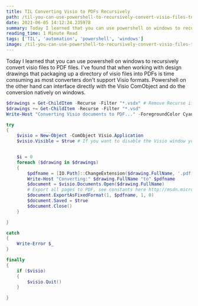 ```yaml
---
title: TIL Converting Visio to PDFs Recursively
path: /til-you-can-use-powershell-to-recursively-convert-visio-files-to-pdfs
date: 2021-06-05 14:12:24.235978
summary: Today I learned that you can use powershell on windows to recursively convert visio files to PDF files.
reading_time: 1 Minute Read
tags: ['TIL', 'automation', 'powershell', 'windows']
image: /til-you-can-use-powershell-to-recursively-convert-visio-files-to-pdfs/powershell-logo.png
---
```


Today I learned that you can use powershell on windows to recursively convert visio files to PDF files. I've found that when working with design drawings that packaging up a directory of visio files into PDFs is time consuming as most converters don't support Visio formats. Powershell on the other hand can interface directly with the Visio ComObject and do the conversion natively on windows. 

```powershell
$drawings = Get-ChildItem -Recurse -Filter "*.vsdx" # Remove Recurse if you don't want to go into nested directories
$drawings += Get-ChildItem -Recurse -Filter "*.vsd"
Write-Host "Converting Visio documents to PDF..." -ForegroundColor Cyan

try
{
    $visio = New-Object -ComObject Visio.Application
    $visio.Visible = $true # If you want to disable the Visio window you can set this to $false


    $i = 0
    foreach ($drawing in $drawings)
    {
        $pdfname = [IO.Path]::ChangeExtension($drawing.FullName, '.pdf')
        Write-Host "Converting:" $drawing.FullName "to" $pdfname
        $document = $visio.Documents.Open($drawing.FullName)
        # Export all pages to PDF, see constants here http://msdn.microsoft.com/en-us/library/office/ff766893.aspx
        $document.ExportAsFixedFormat(1, $pdfname, 1, 0)
        $document.Saved = $true
        $document.Close()
    }

}

catch
{
    Write-Error $_
}

finally
{
    if ($visio) 
    {
        $visio.Quit()
    }

}

```